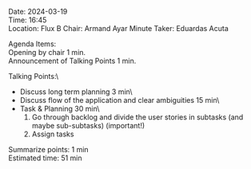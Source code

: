 Date: 2024-03-19\
Time: 16:45\
Location: Flux B
Chair: Armand Ayar
Minute Taker: Eduardas Acuta


Agenda Items:\
Opening by chair 1 min.\
Announcement of Talking Points 1 min.

Talking Points:\
- Discuss long term planning 3 min\
- Discuss flow of the application and clear ambiguities 15 min\
- Task & Planning 30 min\
  1. Go through backlog and divide the user stories in subtasks (and maybe sub-subtasks) (important!)
  2. Assign tasks

Summarize points: 1 min\
Estimated time: 51 min